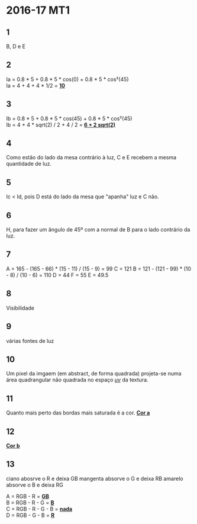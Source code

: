 # 2016-17 MT1

## 1

B, D e E

## 2

Ia = 0.8 * 5 + 0.8 * 5 * cos(0) + 0.8 * 5 * cos²(45) <br>
Ia = 4 + 4 + 4 * 1/2 = <ins>**10**</ins>

## 3

Ib = 0.8 * 5 + 0.8 * 5 * cos(45) + 0.8 * 5 * cos²(45) <br>
Ib = 4 + 4 * sqrt(2) / 2 + 4 / 2 = <ins>**6 + 2 sqrt(2)**</ins>

## 4

Como estão do lado da mesa contrário à luz, C e E recebem a mesma quantidade de luz.

## 5

Ic < Id, pois D está do lado da mesa que "apanha" luz e C não.


## 6 

H, para fazer um ângulo de 45º com a normal de B para o lado contrário da luz.

## 7

A = 165 - (165 - 66) * (15 - 11) / (15 - 9) = 99
C = 121
B = 121 - (121 - 99) * (10 - 8) / (10 - 6) = 110
D = 44
F = 55
E = 49.5

## 8

Visibilidade

## 9

várias fontes de luz

## 10

Um pixel da imgaem (em abstract, de forma quadrada) projeta-se numa área quadrangular não quadrada no espaço <ins>*uv*</ins> da textura.

## 11

Quanto mais perto das bordas mais saturada é a cor. <ins>**Cor a**</ins>

## 12

<ins>**Cor b**</ins>

## 13

ciano abosrve o R e deixa GB
mangenta absorve o G e deixa RB
amarelo absorve o B e deixa RG 

A = RGB - R = <ins>**GB**</ins> <br>
B = RGB - R - G = <ins>**B**</ins> <br>
C = RGB - R - G - B = <ins>**nada**</ins> <br>
D = RGB - G - B = <ins>**R**</ins> <br>

